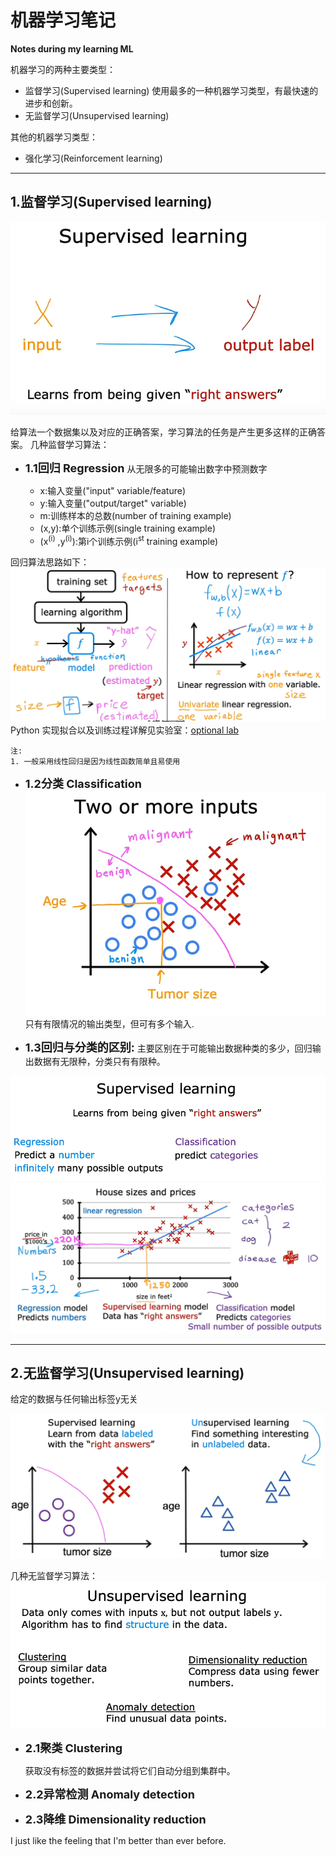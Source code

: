 # **机器学习笔记**
**Notes during my learning ML**

机器学习的两种主要类型：
- 监督学习(Supervised learning)
使用最多的一种机器学习类型，有最快速的进步和创新。
- 无监督学习(Unsupervised learning) 
 
其他的机器学习类型：
- 强化学习(Reinforcement learning)
***
## **1.监督学习(Supervised learning)**

![](images/1.png)

给算法一个数据集以及对应的正确答案，学习算法的任务是产生更多这样的正确答案。
几种监督学习算法：
- **<font size=4>1.1回归 Regression</font>**
从无限多的可能输出数字中预测数字

  - x:输入变量("input" variable/feature)
  - y:输入变量("output/target" variable)
  - m:训练样本的总数(number of training example)
  - (x,y):单个训练示例(single training example)
  - (x<sup>(i)</sup> ,y<sup>(i)</sup>):第i个训练示例(i<sup>st</sup> training example)

回归算法思路如下：
![](images/7.png)
 Python 实现拟合以及训练过程详解见实验室：[optional lab](C1_W1_Lab03_Model_Representation_Soln.ipynb)

```
注:
1. 一般采用线性回归是因为线性函数简单且易使用
```


- **<font size=4>1.2分类 Classification</font>**
![](images/2.png)
只有有限情况的输出类型，但可有多个输入.

- **<font size=4>1.3回归与分类的区别:</font>**
主要区别在于可能输出数据种类的多少，回归输出数据有无限种，分类只有有限种。

![](images/3.png)
![](images/6.png)
***
## **2.无监督学习(Unsupervised learning)**

给定的数据与任何输出标签y无关

![](images/4.png)

几种无监督学习算法：
![](images/5.png)
- **<font size=4>2.1聚类 Clustering</font>**

  获取没有标签的数据并尝试将它们自动分组到集群中。
- **<font size=4>2.2异常检测 Anomaly detection</font>**
- **<font size=4>2.3降维 Dimensionality reduction</font>**



I just like the feeling that I'm better than ever before.